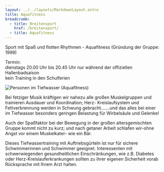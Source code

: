 ```yaml
---
layout: ../../layouts/MarkdownLayout.astro
title: Aquafitness
breadcrumb:
  - title: Breitensport
    href: /breitensport/
  - title: Aquafitness
---
```

Sport mit Spaß und flotten Rhythmen - Aquafitness
(Gründung der Gruppe: 1999)

Termin:<br>
dienstags 20.00 Uhr bis 20.45 Uhr nur während der offiziellen Hallenbadsaison<br>
kein Training in den Schulferien<br>

![Personen im Tiefwasser (Aquafitness)](/images/uploads/breitensport/aquafitness.jpg)

Bei fetziger Musik kräftigen wir nahezu alle großen Muskelgruppen und trainieren Ausdauer und Koordination; Herz- Kreislaufsystem und Fettverbrennung werden in Schwung gebracht.......und das alles bei einer im Tiefwasser besonders geringen Belastung für Wirbelsäule und Gelenke!

Auch der Spaßfaktor bei der Bewegung in der großen altersgemischten Gruppe kommt nicht zu kurz; und nach getaner Arbeit schlafen wir-ohne Angst vor einem Muskelkater- wie ein Bär.

Dieses Tiefwassertraining mit Auftriebsgürteln ist nur für sichere Schwimmerinnen und Schwimmer geeignet. Interessenten mit schwerwiegenden gesundheitlichen Einschränkungen, wie z.B. Diabetes oder Herz-Kreislauferkrankungen sollten zu ihrer eigenen Sicherheit vorab Rücksprache mit Ihrem Arzt halten.